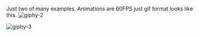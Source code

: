 Just two of many examples. Animations are 60FPS just gif format looks like this.
![giphy-2](https://user-images.githubusercontent.com/34696198/56119374-4d547c80-5f6c-11e9-9949-006a200d6be3.gif)

![giphy-3](https://user-images.githubusercontent.com/34696198/56119380-4e85a980-5f6c-11e9-8362-75d408f49144.gif)
